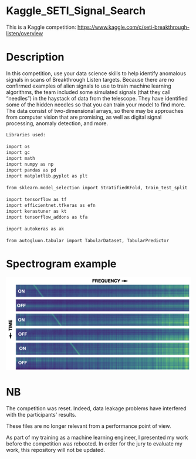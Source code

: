 # Kaggle_SETI_Signal_Search

This is a Kaggle competition: https://www.kaggle.com/c/seti-breakthrough-listen/overview

# Description

In this competition, use your data science skills to help identify anomalous signals in scans of Breakthrough Listen targets.
Because there are no confirmed examples of alien signals to use to train machine learning algorithms, the team included some simulated signals (that they call “needles”) in the haystack of data from the telescope.
They have identified some of the hidden needles so that you can train your model to find more.
The data consist of two-dimensional arrays, so there may be approaches from computer vision that are promising, as well as digital signal processing, anomaly detection, and more.
```
Libraries used:

import os
import gc
import math
import numpy as np
import pandas as pd
import matplotlib.pyplot as plt

from sklearn.model_selection import StratifiedKFold, train_test_split

import tensorflow as tf
import efficientnet.tfkeras as efn
import kerastuner as kt
import tensorflow_addons as tfa

import autokeras as ak

from autogluon.tabular import TabularDataset, TabularPredictor
```
# Spectrogram example

![SETI Signal](https://github.com/GaetanPelletier/Kaggle_SETI_Signal_Search/blob/main/SETI_signal.png)

# NB
The competition was reset. Indeed, data leakage problems have interfered with the participants' results.

These files are no longer relevant from a performance point of view.

As part of my training as a machine learning engineer, I presented my work before the competition was rebooted. In order for the jury to evaluate my work, this repository will not be updated.
